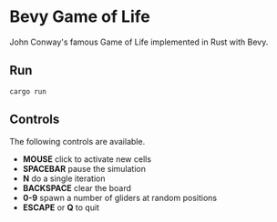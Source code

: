 # Bevy Game of Life

John Conway's famous Game of Life implemented in Rust with Bevy.

## Run

```
cargo run
```

## Controls

The following controls are available.

* **MOUSE** click to activate new cells
* **SPACEBAR** pause the simulation
* **N** do a single iteration
* **BACKSPACE** clear the board
* **0-9** spawn a number of gliders at random positions
* **ESCAPE** or **Q** to quit

